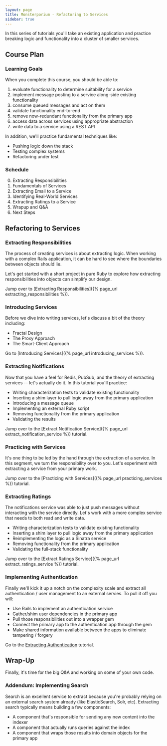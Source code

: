 ```yaml
---
layout: page
title: Monsterporium - Refactoring to Services
sidebar: true
---
```


In this series of tutorials you'll take an existing application and practice breaking logic and functionality into a cluster of smaller services.

## Course Plan

### Learning Goals

When you complete this course, you should be able to:

1. evaluate functionality to determine suitability for a service
2. implement message posting to a service along-side existing functionality
3. consume queued messages and act on them
4. validate functionality end-to-end
5. remove now-redundant functionality from the primary app
6. access data across services using appropriate abstraction
7. write data to a service using a REST API

In addition, we'll practice fundamental techniques like:

* Pushing logic down the stack
* Testing complex systems
* Refactoring under test

### Schedule

0. Extracting Responsibilities
1. Fundamentals of Services
2. Extracting Email to a Service
3. Identifying Real-World Services
4. Extracting Ratings to a Service
5. Wrapup and Q&A
6. Next Steps

## Refactoring to Services

### Extracting Responsibilities

The process of creating services is about extracting logic. When working with a complex Rails application, it can be hard to see where the boundaries between objects should lie.

Let's get started with a short project in pure Ruby to explore how extracting responsibilities into objects can simplify our design.

Jump over to [Extracting Responsibilities]({% page_url extracting_responsibilities %}).

### Introducing Services

Before we dive into writing services, let's discuss a bit of the theory including:

* Fractal Design
* The Proxy Approach
* The Smart-Client Approach

Go to [Introducing Services]({% page_url introducing_services %}).

### Extracting Notifications

Now that you have a feel for Redis, PubSub, and the theory of extracting services -- let's actually do it. In this tutorial you'll practice:

* Writing characterization tests to validate existing functionality
* Inserting a shim layer to pull logic away from the primary application
* Introducing a message queue
* Implementing an external Ruby script
* Removing functionality from the primary application
* Validating the results

Jump over to the [Extract Notification Service]({% page_url extract_notification_service %}) tutorial.

### Practicing with Services

It's one thing to be led by the hand through the extraction of a service. In this segment, we turn the responsibility over to you. Let's experiment with extracting a service from your primary work.

Jump over to the [Practicing with Services]({% page_url practicing_services %}) tutorial.

### Extracting Ratings

The notifications service was able to just push messages without interacting with the service directly. Let's work with a more complex service that needs to both read and write data. 

* Writing characterization tests to validate existing functionality
* Inserting a shim layer to pull logic away from the primary application
* Reimplementing the logic as a Sinatra service
* Removing functionality from the primary application
* Validating the full-stack functionality

Jump over to the [Extract Ratings Service]({% page_url extract_ratings_service %}) tutorial.

### Implementing Authentication

Finally we'll kick it up a notch on the complexity scale and extract all authentication / user management to an external servies. To pull it off you will:

* Use Rails to implement an authentication service
* Gather/shim user dependencies in the primary app
* Pull those responsibilities out into a wrapper gem
* Connect the primary app to the authentication app through the gem
* Make shared information available between the apps to eliminate tampering / forgery

Go to the [Extracting Authentication](#) tutorial.

## Wrap-Up

Finally, it's time for the big Q&A and working on some of your own code.

### Addendum: Implementing Search

Search is an excellent service to extract because you're probably relying on an external search system already (like ElasticSearch, Solr, etc). Extracting search typically means building a few components:

* A component that's responsible for sending any new content into the indexer
* A component that actually runs queries against the index
* A component that wraps those results into domain objects for the primary app
